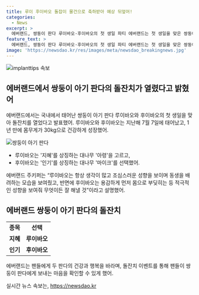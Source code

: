 ```yaml
---
title: 루이 후이바오 돌잡이 물건으로 축하받아 예상 뒤엎어!
categories:
  - News
excerpt: >
  에버랜드, 쌍둥이 판다 루이바오·후이바오의 첫 생일 파티 에버랜드는 첫 생일을 맞은 쌍둥이 아기 판다 루이바오·후이바오를 축하하기 위해 돌잔치를 열었습니다. 7일에 개최된 이 특별한 파티에는 팬들도 초대되었고, 쌍둥이 판다와 함께 시간을 보낼 수 있었습니다. 뿐만 아니라, 사육사들은 큰 대형 케이크를 선물하며 쌍둥이 판다의 건강한 성장을 축하했습니다. 또한, 쌍둥이 판다들이 돌잡이를 통해 대나무로 만든 붓과 공을 선택하는 모습도 이목을 끌었는데, 이를 통해 팬들은 쌍둥이 판다들의 성향과 특징을 엿볼 수 있었습니다. 에버랜드는 이날 행사를 네이버 오픈톡을 통해 예상 이벤트도 진행하여 관심을 모았습니다.
feature_text: >
  에버랜드, 쌍둥이 판다 루이바오·후이바오의 첫 생일 파티 에버랜드는 첫 생일을 맞은 쌍둥이 아기 판다 루이바오·후이바오를 축하하기 위해 돌잔치를 열었습니다. 7일에 개최된 이 특별한 파티에는 팬들도 초대되었고, 쌍둥이 판다와 함께 시간을 보낼 수 있었습니다. 뿐만 아니라, 사육사들은 큰 대형 케이크를 선물하며 쌍둥이 판다의 건강한 성장을 축하했습니다. 또한, 쌍둥이 판다들이 돌잡이를 통해 대나무로 만든 붓과 공을 선택하는 모습도 이목을 끌었는데, 이를 통해 팬들은 쌍둥이 판다들의 성향과 특징을 엿볼 수 있었습니다. 에버랜드는 이날 행사를 네이버 오픈톡을 통해 예상 이벤트도 진행하여 관심을 모았습니다.
image: 'https://newsdao.kr/res/images/meta/newsdao_breakingnews.jpg'
---
```


<p><img src="https://newsdao.kr/res/images/meta/newsdao_breakingnews.jpg" alt="implanttips 속보" /></p>

<h2 data-ke-size="size26">에버랜드에서 쌍둥이 아기 판다의 돌잔치가 열렸다고 밝혔어</h2>

<p data-ke-size="size16">에버랜드에서는 국내에서 태어난 쌍둥이 아기 판다 루이바오와 후이바오의 첫 생일을 맞아 돌잔치를 열었다고 발표했어. 루이바오와 후이바오는 지난해 7월 7일에 태어났고, 1년 만에 몸무게가 30kg으로 건강하게 성장했어.</p>

<p><img src="https://www.everland.com/webzine/202107120002/202107120002_1.jpg" alt="쌍둥이 아기 판다" /></p>

<ul>
    <li>루이바오는 '지혜'를 상징하는 대나무 '아령'을 고르고,</li>
    <li>후이바오는 '인기'를 상징하는 대나무 '마이크'를 선택했어.</li>
</ul>

<p data-ke-size="size16">에버랜드 주키퍼는 “루이바오는 항상 생각이 많고 조심스러운 성향을 보이며 동생을 배려하는 모습을 보여줬고, 반면에 후이바오는 용감하게 먼저 몸으로 부딪히는 등 적극적인 성향을 보여줘 무엇이든 잘 해낼 것”이라고 설명했어.</p> <h2 data-ke-size="size26">에버랜드 쌍둥이 아기 판다의 돌잔치</h2>


<table>
    <tr>
        <td style="text-align: center; height: 17px;"><b>종목</b></td>
        <td style="text-align: center; height: 17px;"><b>선택</b></td>
    </tr>
    <tr>
        <td style="text-align: center; height: 17px;"><b>지혜</b></td>
        <td style="text-align: center; height: 17px;"><b>루이바오</b></td>
    </tr>
    <tr>
        <td style="text-align: center; height: 17px;"><b>인기</b></td>
        <td style="text-align: center; height: 17px;"><b>후이바오</b></td>
    </tr>
</table>

<p data-ke-size="size16">에버랜드는 팬들에게 두 판다의 건강과 행복을 바라며, 돌잔치 이벤트를 통해 팬들이 쌍둥이 판다에게 보내는 마음을 확인할 수 있게 했어.</p>
실시간 뉴스 속보는, <a href="https://newsdao.kr" rel="dofollow">https://newsdao.kr</a>


